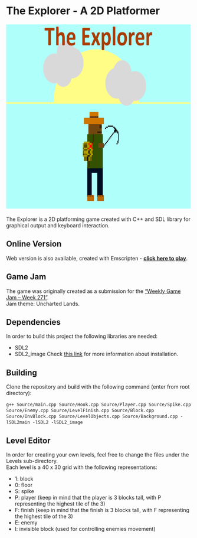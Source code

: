 # The Explorer - A 2D Platformer
<img src="Sprites/GameCover.png" width="500" height="500" />\
\
The Explorer is a 2D platforming game created with C++ and SDL  library for graphical output and keyboard interaction.

## Online Version
Web version is also available, created with Emscripten - **[click here to play](https://eldorz.itch.io/the-explorer)**.
## Game Jam
The game was originally created as a submission for the [“Weekly Game Jam – Week 271”](https://itch.io/jam/weekly-game-jam-271).\
Jam theme: Uncharted Lands.
## Dependencies
In order to build this project the following libraries are needed:
- SDL2
- SDL2_image
Check [this link](https://wiki.libsdl.org/SDL2/Installation) for more information about installation.
## Building

Clone the repository and build with the following command (enter from root directory):

	g++ Source/main.cpp Source/Hook.cpp Source/Player.cpp Source/Spike.cpp Source/Enemy.cpp Source/LevelFinish.cpp Source/Block.cpp Source/InvBlock.cpp Source/LevelObjects.cpp Source/Background.cpp -lSDL2main -lSDL2 -lSDL2_image
	
## Level Editor
In order for creating your own levels, feel free to change the files under the Levels sub-directory.\
Each level is a 40 x 30 grid with the following representations:
 - 1: block
 - 0: floor
 - S: spike
 - P: player (keep in mind that the player is 3 blocks tall, with P representing the highest tile of the 3)
 - F: finish (keep in mind that the finish is 3 blocks tall, with F representing the highest tile of the 3)
 - E: enemy
 - I: invisible block (used for controlling enemies movement)
    

